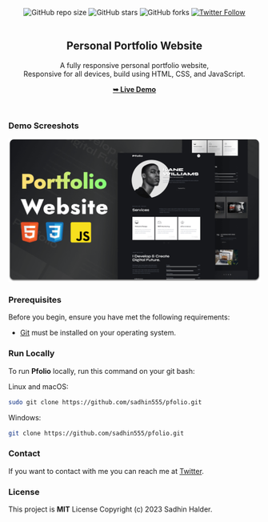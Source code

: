 <div align="center">
  
  ![GitHub repo size](https://img.shields.io/github/repo-size/sadhin555/pfolio)
  ![GitHub stars](https://img.shields.io/github/stars/sadhin555/pfolio?style=social)
  ![GitHub forks](https://img.shields.io/github/forks/sadhin555/pfolio?style=social)
[![Twitter Follow](https://img.shields.io/twitter/follow/sadhin555?style=social)](https://twitter.com/intent/follow?screen_name=sadhin555)
  <br />
  <br />

  <h2 align="center">Personal Portfolio Website</h2>

  A fully responsive personal portfolio website, <br />Responsive for all devices, build using HTML, CSS, and JavaScript.

  <a href="https://sadhin555.github.io/pfolio/"><strong>➥ Live Demo</strong></a>

</div>

<br />

### Demo Screeshots

![Pfolio Desktop Demo](./readme-images/desktop.png "Desktop Demo")

### Prerequisites

Before you begin, ensure you have met the following requirements:

* [Git](https://git-scm.com/downloads "Download Git") must be installed on your operating system.

### Run Locally

To run **Pfolio** locally, run this command on your git bash:

Linux and macOS:

```bash
sudo git clone https://github.com/sadhin555/pfolio.git
```

Windows:

```bash
git clone https://github.com/sadhin555/pfolio.git
```

### Contact

If you want to contact with me you can reach me at [Twitter](https://www.twitter.com/sadhin555).

### License

This project is **MIT** License Copyright (c) 2023 Sadhin Halder.
